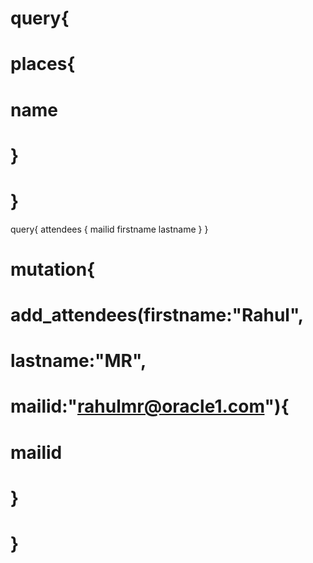 # query{
#   places{
#   	name
#   }
# }

query{
  attendees {
    mailid
    firstname
    lastname
  }
}

# mutation{
#   add_attendees(firstname:"Rahul",
#   lastname:"MR",
#   mailid:"rahulmr@oracle1.com"){
#     mailid
#   }
# }